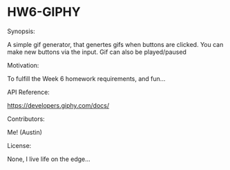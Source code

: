 # HW6-GIPHY

Synopsis:

A simple gif generator, that genertes gifs when buttons are clicked.
You can make new buttons via the input.
Gif can also be played/paused 


Motivation:

To fulfill the Week 6 homework requirements, and fun...


API Reference:

https://developers.giphy.com/docs/

Contributors:

Me! (Austin)

License:

None, I live life on the edge...
